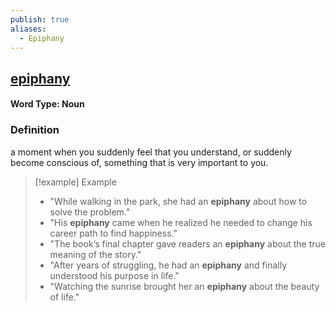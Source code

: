 ```yaml
---
publish: true
aliases:
  - Epiphany
---
```


## [epiphany](https://dictionary.cambridge.org/dictionary/english/epiphany)
#### Word Type: Noun
### Definition
a moment when you suddenly feel that you understand, or suddenly become conscious of, something that is very important to you.

> [!example] Example
> 
> - "While walking in the park, she had an **epiphany** about how to solve the problem."
> - "His **epiphany** came when he realized he needed to change his career path to find happiness."
> - "The book’s final chapter gave readers an **epiphany** about the true meaning of the story."
> - "After years of struggling, he had an **epiphany** and finally understood his purpose in life."
> - "Watching the sunrise brought her an **epiphany** about the beauty of life."
 
